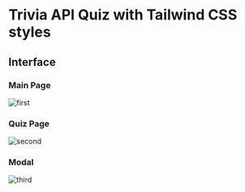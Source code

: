 # Trivia API Quiz with Tailwind CSS styles

## Interface

### Main Page
![first](https://user-images.githubusercontent.com/64141913/126036378-05ac91c5-2b86-43e1-9d79-32acb2c64b4a.png)

### Quiz Page
![second](https://user-images.githubusercontent.com/64141913/126036381-d71ba248-c6a1-488d-a334-90ea7db39520.png)

### Modal
![third](https://user-images.githubusercontent.com/64141913/126036388-b154f7f0-0a58-42cf-b615-f809d7298c9a.png)
